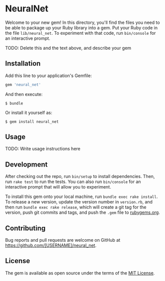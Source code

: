 # NeuralNet

Welcome to your new gem! In this directory, you'll find the files you need to be able to package up your Ruby library into a gem. Put your Ruby code in the file `lib/neural_net`. To experiment with that code, run `bin/console` for an interactive prompt.

TODO: Delete this and the text above, and describe your gem

## Installation

Add this line to your application's Gemfile:

```ruby
gem 'neural_net'
```

And then execute:

    $ bundle

Or install it yourself as:

    $ gem install neural_net

## Usage

TODO: Write usage instructions here

## Development

After checking out the repo, run `bin/setup` to install dependencies. Then, run `rake test` to run the tests. You can also run `bin/console` for an interactive prompt that will allow you to experiment.

To install this gem onto your local machine, run `bundle exec rake install`. To release a new version, update the version number in `version.rb`, and then run `bundle exec rake release`, which will create a git tag for the version, push git commits and tags, and push the `.gem` file to [rubygems.org](https://rubygems.org).

## Contributing

Bug reports and pull requests are welcome on GitHub at https://github.com/[USERNAME]/neural_net.


## License

The gem is available as open source under the terms of the [MIT License](http://opensource.org/licenses/MIT).

